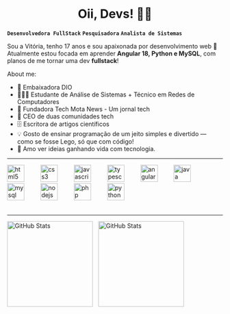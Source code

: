 
<h1 align="center">Oii, Devs! 🖖🏻</h1>

**`Desenvolvedora FullStack`** **`Pesquisadora`** **`Analista de Sistemas`**

Sou a Vitória, tenho 17 anos e sou apaixonada por desenvolvimento web 🚀  
Atualmente estou focada em aprender **Angular 18, Python e MySQL**, com planos de me tornar uma dev **fullstack**!

About me:
- 💜 Embaixadora DIO
- 👩🏼‍💻 Estudante de Análise de Sistemas + Técnico em Redes de Computadores
- 📰 Fundadora Tech Mota News - Um jornal tech
- 👾 CEO de duas comunidades tech
- 🗄 Escritora de artigos científicos
- 💡 Gosto de ensinar programação de um jeito simples e divertido — como se fosse Lego, só que com código!
- 🧱 Amo ver ideias ganhando vida com tecnologia.
---

<div align="left">
  <img src="https://cdn.jsdelivr.net/gh/devicons/devicon/icons/html5/html5-original.svg" height="40" alt="html5 logo"  />
  <img width="30" />
  <img src="https://cdn.jsdelivr.net/gh/devicons/devicon/icons/css3/css3-original.svg" height="40" alt="css3 logo"  />
  <img width="30" />
  <img src="https://cdn.jsdelivr.net/gh/devicons/devicon/icons/javascript/javascript-original.svg" height="40" alt="javascript logo"  />
  <img width="30" />
  <img src="https://cdn.jsdelivr.net/gh/devicons/devicon/icons/typescript/typescript-original.svg" height="40" alt="typescript logo"  />
  <img width="30" />
  <img src="https://cdn.jsdelivr.net/gh/devicons/devicon/icons/angularjs/angularjs-original.svg" height="40" alt="angularjs logo"  />
  <img width="30" />
  <img src="https://cdn.jsdelivr.net/gh/devicons/devicon/icons/java/java-original.svg" height="40" alt="java logo"  />
  <img width="30" />
  <img src="https://cdn.jsdelivr.net/gh/devicons/devicon/icons/mysql/mysql-original.svg" height="40" alt="mysql logo"  />
  <img width="30" />
  <img src="https://cdn.jsdelivr.net/gh/devicons/devicon/icons/nodejs/nodejs-original.svg" height="40" alt="nodejs logo"  />
  <img width="30" />
  <img src="https://cdn.jsdelivr.net/gh/devicons/devicon/icons/php/php-original.svg" height="40" alt="php logo"  />
  <img width="30" />
  <img src="https://cdn.jsdelivr.net/gh/devicons/devicon/icons/python/python-original.svg" height="40" alt="python logo"  />
</div>
<br/>

---

<img 
    align="left" 
    alt="GitHub Stats" 
    height="200" 
    style="padding-right: 10px;" 
    src="https://github-readme-stats.vercel.app/api?username=Vitoriamotaasm&show_icons=true&theme=synthwave&include_all_commits=true&locale=pt-br" 
  />
<p>
<img 
      align="left" 
      alt="GitHub Stats" 
      height="200" 
      src="https://github-readme-stats.vercel.app/api/top-langs/?username=Vitoriamotaasm&theme=synthwave&layout=compact&custom_title=Tecnologias&langs_count=9" 
  />
</p>
